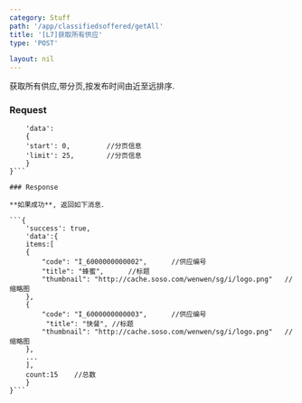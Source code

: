 ```yaml
---
category: Stuff
path: '/app/classifiedsoffered/getAll'
title: '[L7]获取所有供应'
type: 'POST'

layout: nil
---
```


获取所有供应,带分页,按发布时间由近至远排序.

### Request


```{
    'data':
	{
	'start': 0,			//分页信息
	'limit': 25,		//分页信息
  	}
}```

### Response

**如果成功**, 返回如下消息．

```{
    'success': true,
    'data':{
	items:[
	{
		"code": "I_6000000000002",		//供应编号	
		"title": "蜂蜜",		//标题
        "thumbnail": "http://cache.soso.com/wenwen/sg/i/logo.png"	//缩略图
	},
	{
		"code": "I_6000000000003",		//供应编号
		 "title": "快餐",	//标题
        "thumbnail": "http://cache.soso.com/wenwen/sg/i/logo.png"	//缩略图
	},
	...
	],
	count:15	//总数
    }
}```
